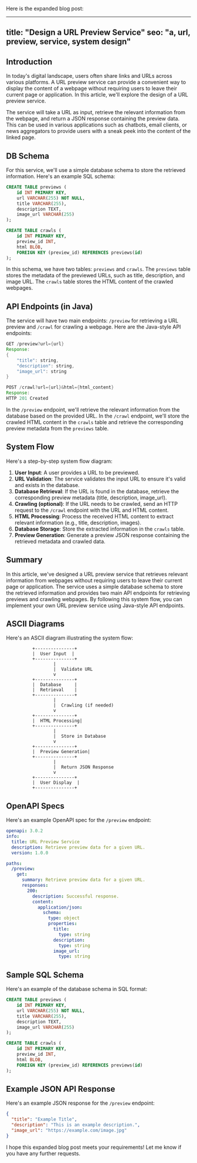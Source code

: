 Here is the expanded blog post:

---
title: "Design a URL Preview Service"
seo: "a, url, preview, service, system design"
---

## Introduction

In today's digital landscape, users often share links and URLs across various platforms. A URL preview service can provide a convenient way to display the content of a webpage without requiring users to leave their current page or application. In this article, we'll explore the design of a URL preview service.

The service will take a URL as input, retrieve the relevant information from the webpage, and return a JSON response containing the preview data. This can be used in various applications such as chatbots, email clients, or news aggregators to provide users with a sneak peek into the content of the linked page.

## DB Schema

For this service, we'll use a simple database schema to store the retrieved information. Here's an example SQL schema:

```sql
CREATE TABLE previews (
    id INT PRIMARY KEY,
    url VARCHAR(255) NOT NULL,
    title VARCHAR(255),
    description TEXT,
    image_url VARCHAR(255)
);

CREATE TABLE crawls (
    id INT PRIMARY KEY,
    preview_id INT,
    html BLOB,
    FOREIGN KEY (preview_id) REFERENCES previews(id)
);
```

In this schema, we have two tables: `previews` and `crawls`. The `previews` table stores the metadata of the previewed URLs, such as title, description, and image URL. The `crawls` table stores the HTML content of the crawled webpages.

## API Endpoints (in Java)

The service will have two main endpoints: `/preview` for retrieving a URL preview and `/crawl` for crawling a webpage. Here are the Java-style API endpoints:

```java
GET /preview?url={url}
Response:
{
    "title": string,
    "description": string,
    "image_url": string
}

POST /crawl?url={url}&html={html_content}
Response:
HTTP 201 Created
```

In the `/preview` endpoint, we'll retrieve the relevant information from the database based on the provided URL. In the `/crawl` endpoint, we'll store the crawled HTML content in the `crawls` table and retrieve the corresponding preview metadata from the `previews` table.

## System Flow

Here's a step-by-step system flow diagram:

1. **User Input**: A user provides a URL to be previewed.
2. **URL Validation**: The service validates the input URL to ensure it's valid and exists in the database.
3. **Database Retrieval**: If the URL is found in the database, retrieve the corresponding preview metadata (title, description, image_url).
4. **Crawling (optional)**: If the URL needs to be crawled, send an HTTP request to the `/crawl` endpoint with the URL and HTML content.
5. **HTML Processing**: Process the received HTML content to extract relevant information (e.g., title, description, images).
6. **Database Storage**: Store the extracted information in the `crawls` table.
7. **Preview Generation**: Generate a preview JSON response containing the retrieved metadata and crawled data.

## Summary

In this article, we've designed a URL preview service that retrieves relevant information from webpages without requiring users to leave their current page or application. The service uses a simple database schema to store the retrieved information and provides two main API endpoints for retrieving previews and crawling webpages. By following this system flow, you can implement your own URL preview service using Java-style API endpoints.

<!-- Optional Sections -->

## ASCII Diagrams

Here's an ASCII diagram illustrating the system flow:
```
          +---------------+
          |  User Input  |
          +---------------+
                  |
                  |  Validate URL
                  v
          +---------------+
          |  Database     |
          |  Retrieval    |
          +---------------+
                  |
                  |  Crawling (if needed)
                  v
          +---------------+
          |  HTML Processing|
          +---------------+
                  |
                  |  Store in Database
                  v
          +---------------+
          |  Preview Generation|
          +---------------+
                  |
                  |  Return JSON Response
                  v
          +---------------+
          |  User Display  |
          +---------------+
```

## OpenAPI Specs

Here's an example OpenAPI spec for the `/preview` endpoint:
```yaml
openapi: 3.0.2
info:
  title: URL Preview Service
  description: Retrieve preview data for a given URL.
  version: 1.0.0

paths:
  /preview:
    get:
      summary: Retrieve preview data for a given URL.
      responses:
        200:
          description: Successful response.
          content:
            application/json:
              schema:
                type: object
                properties:
                  title:
                    type: string
                  description:
                    type: string
                  image_url:
                    type: string

```

## Sample SQL Schema

Here's an example of the database schema in SQL format:

```sql
CREATE TABLE previews (
    id INT PRIMARY KEY,
    url VARCHAR(255) NOT NULL,
    title VARCHAR(255),
    description TEXT,
    image_url VARCHAR(255)
);

CREATE TABLE crawls (
    id INT PRIMARY KEY,
    preview_id INT,
    html BLOB,
    FOREIGN KEY (preview_id) REFERENCES previews(id)
);
```

## Example JSON API Response

Here's an example JSON response for the `/preview` endpoint:
```json
{
  "title": "Example Title",
  "description": "This is an example description.",
  "image_url": "https://example.com/image.jpg"
}
```

I hope this expanded blog post meets your requirements! Let me know if you have any further requests.